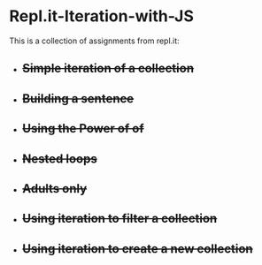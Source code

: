 # Repl.it-Iteration-with-JS
This is a collection of assignments from repl.it:

- ## ~~Simple iteration of a collection~~
- ## ~~Building a sentence~~
- ## ~~Using the Power of of~~
- ## ~~Nested loops~~
- ## ~~Adults only~~
- ## ~~Using iteration to filter a collection~~
- ## ~~Using iteration to create a new collection~~